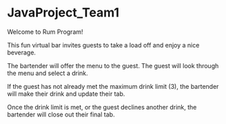 # JavaProject_Team1

Welcome to Rum Program!

This fun virtual bar invites guests to take a load off and enjoy a nice beverage.

The bartender will offer the menu to the guest.
The guest will look through the menu and select a drink.

If the guest has not already met the maximum drink limit (3),
the bartender will make their drink and update their tab.

Once the drink limit is met, or the guest declines another drink,
the bartender will close out their final tab.
